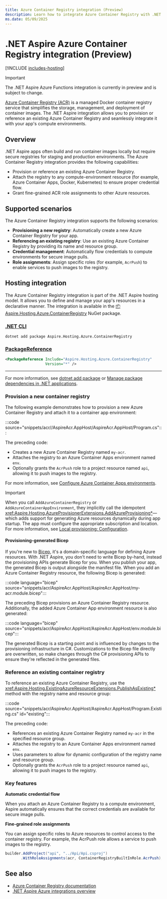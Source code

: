 ```yaml
---
title: Azure Container Registry integration (Preview)
description: Learn how to integrate Azure Container Registry with .NET Aspire for secure container image management.
ms.date: 05/09/2025
---
```


# .NET Aspire Azure Container Registry integration (Preview)

[!INCLUDE [includes-hosting](../includes/includes-hosting.md)]

> [!IMPORTANT]
> The .NET Aspire Azure Functions integration is currently in preview and is subject to change.

[Azure Container Registry (ACR)](/azure/container-registry) is a managed Docker container registry service that simplifies the storage, management, and deployment of container images. The .NET Aspire integration allows you to provision or reference an existing Azure Container Registry and seamlessly integrate it with your app's compute environments.

## Overview

.NET Aspire apps often build and run container images locally but require secure registries for staging and production environments. The Azure Container Registry integration provides the following capabilities:

- Provision or reference an existing Azure Container Registry.
- Attach the registry to any compute-environment resource (for example, Azure Container Apps, Docker, Kubernetes) to ensure proper credential flow.
- Grant fine-grained ACR role assignments to other Azure resources.

## Supported scenarios

The Azure Container Registry integration supports the following scenarios:

- **Provisioning a new registry**: Automatically create a new Azure Container Registry for your app.
- **Referencing an existing registry**: Use an existing Azure Container Registry by providing its name and resource group.
- **Credential management**: Automatically flow credentials to compute environments for secure image pulls.
- **Role assignments**: Assign specific roles (for example, `AcrPush`) to enable services to push images to the registry.

## Hosting integration

The Azure Container Registry integration is part of the .NET Aspire hosting model. It allows you to define and manage your app's resources in a declarative manner. The integration is available in the [📦 Aspire.Hosting.Azure.ContainerRegistry](https://www.nuget.org/packages/Aspire.Hosting.Azure.ContainerRegistry) NuGet package.

### [.NET CLI](#tab/dotnet-cli)

```dotnetcli
dotnet add package Aspire.Hosting.Azure.ContainerRegistry
```

### [PackageReference](#tab/package-reference)

```xml
<PackageReference Include="Aspire.Hosting.Azure.ContainerRegistry"
                  Version="*" />
```

---

For more information, see [dotnet add package](/dotnet/core/tools/dotnet-add-package) or [Manage package dependencies in .NET applications](/dotnet/core/tools/dependencies).

### Provision a new container registry

The following example demonstrates how to provision a new Azure Container Registry and attach it to a container app environment:

:::code source="snippets/acr//AspireAcr.AppHost/AspireAcr.AppHost/Program.cs":::

The preceding code:

- Creates a new Azure Container Registry named `my-acr`.
- Attaches the registry to an Azure Container Apps environment named `env`.
- Optionally grants the `AcrPush` role to a project resource named `api`, allowing it to push images to the registry.

For more information, see [Configure Azure Container Apps environments](configure-aca-environments.md).

> [!IMPORTANT]
> When you call `AddAzureContainerRegistry` or `AddAzureContainerAppEnvironment`, they implicitly call the idempotent <xref:Aspire.Hosting.AzureProvisionerExtensions.AddAzureProvisioning*>—which adds support for generating Azure resources dynamically during app startup. The app must configure the appropriate subscription and location. For more information, see [Local provisioning: Configuration](local-provisioning.md#configuration).

#### Provisioning-generated Bicep

If you're new to [Bicep](/azure/azure-resource-manager/bicep/overview), it's a domain-specific language for defining Azure resources. With .NET Aspire, you don't need to write Bicep by-hand, instead the provisioning APIs generate Bicep for you. When you publish your app, the generated Bicep is output alongside the manifest file. When you add an Azure Container Registry resource, the following Bicep is generated:

:::code language="bicep" source="snippets/acr/AspireAcr.AppHost/AspireAcr.AppHost/my-acr.module.bicep":::

The preceding Bicep provisions an Azure Container Registry resource. Additionally, the added Azure Container App environment resource is also generated:

:::code language="bicep" source="snippets/acr/AspireAcr.AppHost/AspireAcr.AppHost/env.module.bicep":::

The generated Bicep is a starting point and is influenced by changes to the provisioning infrastructure in C#. Customizations to the Bicep file directly are overwritten, so make changes through the C# provisioning APIs to ensure they're reflected in the generated files.

### Reference an existing container registry

To reference an existing Azure Container Registry, use the <xref:Aspire.Hosting.ExistingAzureResourceExtensions.PublishAsExisting*> method with the registry name and resource group:

:::code source="snippets/acr/AspireAcr.AppHost/AspireAcr.AppHost/Program.Existing.cs" id="existing":::

The preceding code:

- References an existing Azure Container Registry named `my-acr` in the specified resource group.
- Attaches the registry to an Azure Container Apps environment named `env`.
- Uses parameters to allow for dynamic configuration of the registry name and resource group.
- Optionally grants the `AcrPush` role to a project resource named `api`, allowing it to push images to the registry.

### Key features

**Automatic credential flow**

When you attach an Azure Container Registry to a compute environment, Aspire automatically ensures that the correct credentials are available for secure image pulls.

**Fine-grained role assignments**

You can assign specific roles to Azure resources to control access to the container registry. For example, the AcrPush role allows a service to push images to the registry.

```csharp
builder.AddProject("api", "../Api/Api.csproj")
       .WithRoleAssignments(acr, ContainerRegistryBuiltInRole.AcrPush);
```

## See also

- [Azure Container Registry documentation](/azure/container-registry)
- [.NET Aspire Azure integrations overview](integrations-overview.md)
